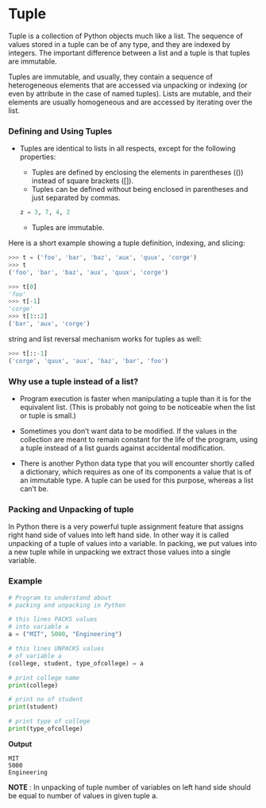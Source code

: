 # Tuple

Tuple is a collection of Python objects much like a list. The sequence of values stored in a tuple can be of any type, and they are indexed by integers. The important difference between a list and a tuple is that tuples are immutable. 

Tuples are immutable, and usually, they contain a sequence of heterogeneous elements that are accessed via unpacking or indexing (or even by attribute in the case of named tuples). Lists are mutable, and their elements are usually homogeneous and are accessed by iterating over the list.

### Defining and Using Tuples

* Tuples are identical to lists in all respects, except for the following properties:
  
  * Tuples are defined by enclosing the elements in parentheses (()) instead of square brackets ([]).
  * Tuples can be defined without being enclosed in parentheses and just separated by commas. 
  ```python
  z = 3, 7, 4, 2
  ```
  
  * Tuples are immutable.

Here is a short example showing a tuple definition, indexing, and slicing:
```Python
>>> t = ('foo', 'bar', 'baz', 'aux', 'quux', 'corge')
>>> t
('foo', 'bar', 'baz', 'aux', 'quux', 'corge')

>>> t[0]
'foo'
>>> t[-1]
'corge'
>>> t[1::2]
('bar', 'aux', 'corge')
```

string and list reversal mechanism works for tuples as well:

```python
>>> t[::-1]
('corge', 'quux', 'aux', 'baz', 'bar', 'foo')
```

### Why use a tuple instead of a list?

* Program execution is faster when manipulating a tuple than it is for the equivalent list. (This is probably not going to be noticeable when the list or tuple is small.)

* Sometimes you don’t want data to be modified. If the values in the collection are meant to remain constant for the life of the program, using a tuple instead of a list guards against accidental modification.

* There is another Python data type that you will encounter shortly called a dictionary, which requires as one of its components a value that is of an immutable type. A tuple can be used for this purpose, whereas a list can’t be.

### Packing and Unpacking of tuple
In Python there is a very powerful tuple assignment feature that assigns right hand side of values into left hand side. In other way it is called unpacking of a tuple of values into a variable. In packing, we put values into a new tuple while in unpacking we extract those values into a single variable.

### Example
```Python
# Program to understand about 
# packing and unpacking in Python 

# this lines PACKS values 
# into variable a 
a = ("MIT", 5000, "Engineering") 

# this lines UNPACKS values 
# of variable a 
(college, student, type_ofcollege) = a 

# print college name 
print(college) 

# print no of student 
print(student) 

# print type of college 
print(type_ofcollege) 
```
**Output**
``` 
MIT
5000
Engineering
```
**NOTE** : In unpacking of tuple number of variables on left hand side should be equal to number of values in given tuple a.



